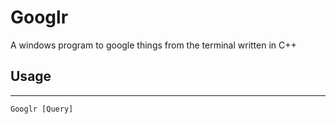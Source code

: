 # Googlr 
A windows program to google things from the terminal written in C++
## Usage
------
<pre><code>Googlr [Query]</code></pre>
